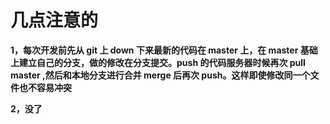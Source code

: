 # 几点注意的

**1，每次开发前先从 git 上 down 下来最新的代码在 master 上，在 master 基础上建立自己的分支，做的修改在分支提交。push 的代码服务器时候再次 pull master ,然后和本地分支进行合并 merge 后再次 push。这样即使修改同一个文件也不容易冲突** 

**2，没了** 
